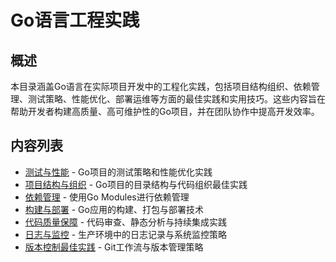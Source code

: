# Go语言工程实践

## 概述
本目录涵盖Go语言在实际项目开发中的工程化实践，包括项目结构组织、依赖管理、测试策略、性能优化、部署运维等方面的最佳实践和实用技巧。这些内容旨在帮助开发者构建高质量、高可维护性的Go项目，并在团队协作中提高开发效率。

## 内容列表
- [测试与性能](测试与性能.md) - Go项目的测试策略和性能优化实践
- [项目结构与组织](项目结构与组织.md) - Go项目的目录结构与代码组织最佳实践
- [依赖管理](依赖管理.md) - 使用Go Modules进行依赖管理
- [构建与部署](构建与部署.md) - Go应用的构建、打包与部署技术
- [代码质量保障](代码质量保障.md) - 代码审查、静态分析与持续集成实践
- [日志与监控](日志与监控.md) - 生产环境中的日志记录与系统监控策略
- [版本控制最佳实践](版本控制最佳实践.md) - Git工作流与版本管理策略

